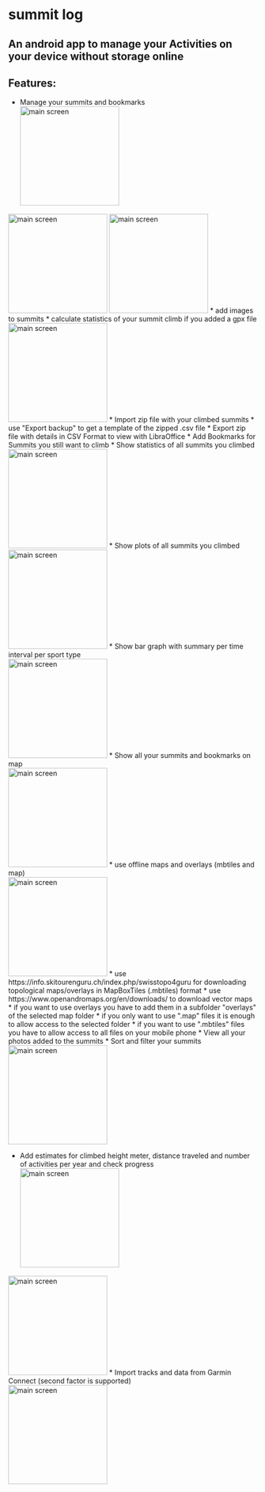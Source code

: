 # summit log

## An android app to manage your Activities on your device without storage online

## Features:
* Manage your summits and bookmarks 
<br><img src="screenshots/main-screen.png" alt="main screen" width="200"/>
<img src="screenshots/summit-details.png" alt="main screen" width="200"/>
<img src="screenshots/menu-bar.png" alt="main screen" width="200"/>
  * add images to summits
  * calculate statistics of your summit climb if you added a gpx file
    <br><img src="screenshots/additional-data.png" alt="main screen" width="200"/>
* Import zip file with your climbed summits
  * use "Export backup" to get a template of the zipped .csv file 
* Export zip file with details in CSV Format to view with LibraOffice
* Add Bookmarks for Summits you still want to climb
* Show statistics of all summits you climbed
<br><img src="screenshots/statistics.png" alt="main screen" width="200"/>
* Show plots of all summits you climbed
<br><img src="screenshots/line-chart.png" alt="main screen" width="200"/>
* Show bar graph with summary per time interval per sport type
<br><img src="screenshots/bar-chart.png" alt="main screen" width="200"/>
* Show all your summits and bookmarks on map
<br><img src="screenshots/offline-map.png" alt="main screen" width="200"/>
  * use offline maps and overlays (mbtiles and map)
    <br><img src="screenshots/offline-map-config.png" alt="main screen" width="200"/>
    * use https://info.skitourenguru.ch/index.php/swisstopo4guru for downloading topological maps/overlays in MapBoxTiles (.mbtiles) format
    * use https://www.openandromaps.org/en/downloads/ to download vector maps
    * if you want to use overlays you have to add them in a subfolder "overlays" of the selected map folder
    * if you only want to use ".map" files it is enough to allow access to the selected folder
    * if you want to use ".mbtiles" files you have to allow access to all files on your mobile phone
* View all your photos added to the summits
* Sort and filter your summits
  <br><img src="screenshots/sort-and-filter.png" alt="main screen" width="200"/>

* Add estimates for climbed height meter, distance traveled and number of activities per year and check progress
 <br><img src="screenshots/forecast.png" alt="main screen" width="200"/>
 <img src="screenshots/overview.png" alt="main screen" width="200"/>
* Import tracks and data from Garmin Connect (second factor is supported)
<br><img src="screenshots/third-party.png" alt="main screen" width="200"/>
